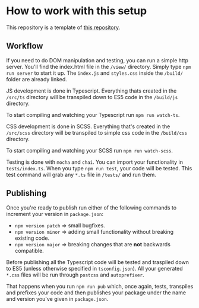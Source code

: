 # How to work with this setup
This repository is a template of <a title="Daniel van der Velden's NPM package template" href="https://github.com/Danielvandervelden/npm-package-template">this repository</a>.

## Workflow
If you need to do DOM manipulation and testing, you can run a simple http server. You'll find the index.html file in the `/view/` directory. Simply type `npm run server` to start it up. The `index.js` and `styles.css` inside the `/build/` folder are already linked.

JS development is done in Typescript. Everything thats created in the `/src/ts` directory will be transpiled down to ES5 code in the `/build/js` directory. 

To start compiling and watching your Typescript run `npm run watch-ts`.

CSS development is done in SCSS. Everything that's created in the `/src/scss` directory will be transpiled to simple css code in the `/build/css` directory.

To start compiling and watching your SCSS run `npm run watch-scss`.

Testing is done with `mocha` and `chai`. You can import your functionality in `tests/index.ts`. When you type `npm run test`, your code will be tested. This test command will grab any `*.ts` file in `/tests/` and run them. 

## Publishing
Once you're ready to publish run either of the following commands to increment your version in `package.json`:
- `npm version patch` => small bugfixes.
- `npm version minor` => adding small functionality without breaking existing code.
- `npm version major` => breaking changes that are **not** backwards compatible.

Before publishing all the Typescript code will be tested and traspiled down to ES5 (unless otherwise specified in `tsconfig.json`). All your generated `*.css` files will be run through `postcss` and `autoprefixer`.

That happens when you run `npm run pub` which, once again, tests, transpiles and prefixes your code and then publishes your package under the name and version you've given in `package.json`.